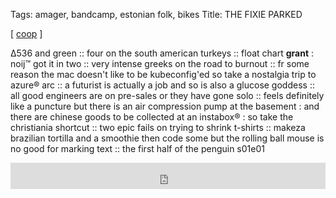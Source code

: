 Tags: amager, bandcamp, estonian folk, bikes
Title: THE FIXIE PARKED
  
[ [coop](https://maps.app.goo.gl/9y1somLTcZ2chZ91A) ]

Δ536 and green :: 
four on the south american turkeys :: 
float chart **grant** : noij™ got it in two :: 
very intense greeks on the road to burnout :: 
fr some reason the mac doesn't like to be kubeconfig'ed so take a nostalgia trip to azure® arc :: a futurist is actually a job and so is also a glucose goddess :: all good engineers are on pre-sales or they have gone solo :: 
feels definitely like a puncture but there is an air compression pump at the basement : and there are chinese goods to be collected at an instabox® : so take the christiania shortcut :: two epic fails on trying to shrink t-shirts :: 
makeza brazilian tortilla and a smoothie then code some but the rolling ball mouse is no good for marking text :: 
the first half of the penguin s01e01  
<iframe style="border: 0; width: 100%; height: 42px;" src="https://bandcamp.com/EmbeddedPlayer/album=768225910/size=small/bgcol=ffffff/linkcol=0687f5/transparent=true/" seamless><a href="https://marikalkun.bandcamp.com/album/petserimaa-igatsus-longing-for-pechory">Petserimaa igatsus / Longing for Pechory by Mari Kalkun</a></iframe>
